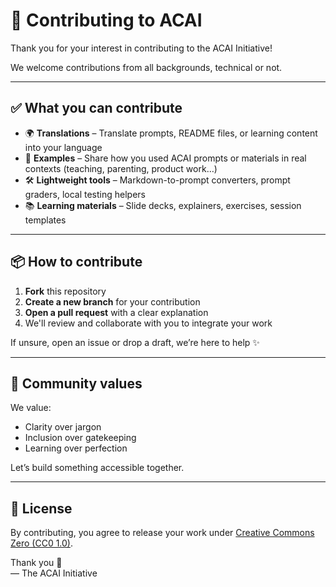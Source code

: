 # 🤝 Contributing to ACAI

Thank you for your interest in contributing to the ACAI Initiative!

We welcome contributions from all backgrounds, technical or not.

---

## ✅ What you can contribute

- 🌍 **Translations** – Translate prompts, README files, or learning content into your language  
- 🎒 **Examples** – Share how you used ACAI prompts or materials in real contexts (teaching, parenting, product work…)  
- 🛠️ **Lightweight tools** – Markdown-to-prompt converters, prompt graders, local testing helpers  
- 📚 **Learning materials** – Slide decks, explainers, exercises, session templates

---

## 📦 How to contribute

1. **Fork** this repository  
2. **Create a new branch** for your contribution  
3. **Open a pull request** with a clear explanation  
4. We'll review and collaborate with you to integrate your work

If unsure, open an issue or drop a draft, we’re here to help ✨

---

## 💬 Community values

We value:
- Clarity over jargon  
- Inclusion over gatekeeping  
- Learning over perfection

Let’s build something accessible together.

---

## 📜 License

By contributing, you agree to release your work under [Creative Commons Zero (CC0 1.0)](https://creativecommons.org/publicdomain/zero/1.0/).

Thank you 🌱  
— The ACAI Initiative
